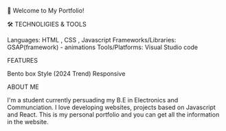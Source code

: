 👋 Welcome to My Portfolio!

🛠️ TECHNOLIGIES & TOOLS 

Languages: HTML , CSS , Javascript
Frameworks/Libraries: GSAP(framework) - animations
Tools/Platforms: Visual Studio code

FEATURES

Bento box Style (2024 Trend)
Responsive

ABOUT ME

I'm a student currently persuading my B.E in Electronics and Communciation. I love developing websites, projects based on Javascript and React.
This is my personal portfolio and you can get all the information in the website.


